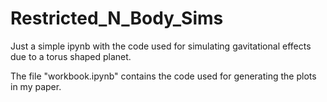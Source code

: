 # Restricted_N_Body_Sims
Just a simple ipynb with the code used for simulating gavitational effects due to a torus shaped planet. 

The file "workbook.ipynb" contains the code used for generating the plots in my paper.
